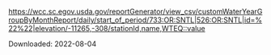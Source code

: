 https://wcc.sc.egov.usda.gov/reportGenerator/view_csv/customWaterYearGroupByMonthReport/daily/start_of_period/733:OR:SNTL|526:OR:SNTL|id=%22%22|elevation/-11265,-308/stationId,name,WTEQ::value

Downloaded: 2022-08-04